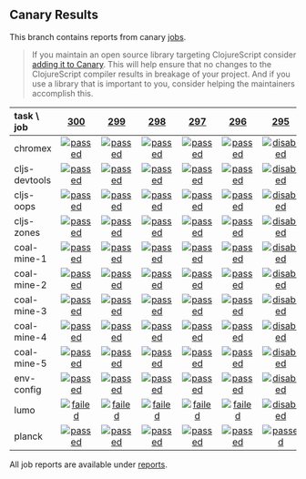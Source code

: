 ## Canary Results

This branch contains reports from canary [jobs](https://github.com/cljs-oss/canary/tree/jobs).

> If you maintain an open source library targeting ClojureScript consider [adding it to Canary](https://github.com/cljs-oss/canary/tree/master#how-to-participate). This will help ensure that no changes to the ClojureScript compiler results in breakage of your project. And if you use a library that is important to you, consider helping the maintainers accomplish this.

[//]: # (begin_overview_table)

| task \ job | <a href="reports/2018/03/08/job-000300-1.10.146-be5548b" title="job #300 finished on 2018-03-08">300</a> | <a href="reports/2018/03/07/job-000299-1.10.138-7aca40c" title="job #299 finished on 2018-03-07">299</a> | <a href="reports/2018/03/06/job-000298-1.10.134-54b0486" title="job #298 finished on 2018-03-06">298</a> | <a href="reports/2018/03/05/job-000297-1.10.132-92ccc3b" title="job #297 finished on 2018-03-05">297</a> | <a href="reports/2018/03/04/job-000296-1.10.122-ff573d1" title="job #296 finished on 2018-03-04">296</a> | <a href="reports/2018/03/04/job-000295-1.10.120-08db3b4" title="job #295 finished on 2018-03-04">295</a> | <a href="reports/2018/03/03/job-000294-1.10.106-a8d2007" title="job #294 finished on 2018-03-03">294</a> | <a href="reports/2018/03/03/job-000293-1.10.104-60631d0" title="job #293 finished on 2018-03-03">293</a> | <a href="reports/2018/03/03/job-000292-1.10.104-60631d0" title="job #292 finished on 2018-03-03">292</a> | <a href="reports/2018/03/03/job-000291-1.10.102-a0b9521" title="job #291 finished on 2018-03-03">291</a> |
| :--- | :---: | :---: | :---: | :---: | :---: | :---: | :---: | :---: | :---: | :---: |
| chromex | <a href="reports/2018/03/08/job-000300-1.10.146-be5548b#-chromex"><img title="passed" src="http://box.binaryage.com/s-passed.svg"><a> | <a href="reports/2018/03/07/job-000299-1.10.138-7aca40c#-chromex"><img title="passed" src="http://box.binaryage.com/s-passed.svg"><a> | <a href="reports/2018/03/06/job-000298-1.10.134-54b0486#-chromex"><img title="passed" src="http://box.binaryage.com/s-passed.svg"><a> | <a href="reports/2018/03/05/job-000297-1.10.132-92ccc3b#-chromex"><img title="passed" src="http://box.binaryage.com/s-passed.svg"><a> | <a href="reports/2018/03/04/job-000296-1.10.122-ff573d1#-chromex"><img title="passed" src="http://box.binaryage.com/s-passed.svg"><a> | <a href="reports/2018/03/04/job-000295-1.10.120-08db3b4#-chromex"><img title="disabled" src="http://box.binaryage.com/s-disabled.svg"><a> | <a href="reports/2018/03/03/job-000294-1.10.106-a8d2007#-chromex"><img title="passed" src="http://box.binaryage.com/s-passed.svg"><a> | <a href="reports/2018/03/03/job-000293-1.10.104-60631d0#-chromex"><img title="failed" src="http://box.binaryage.com/s-failed.svg"><a> | <a href="reports/2018/03/03/job-000292-1.10.104-60631d0#-chromex"><img title="failed" src="http://box.binaryage.com/s-failed.svg"><a> | <a href="reports/2018/03/03/job-000291-1.10.102-a0b9521#-chromex"><img title="failed" src="http://box.binaryage.com/s-failed.svg"><a> |
| cljs-devtools | <a href="reports/2018/03/08/job-000300-1.10.146-be5548b#-cljs-devtools"><img title="passed" src="http://box.binaryage.com/s-passed.svg"><a> | <a href="reports/2018/03/07/job-000299-1.10.138-7aca40c#-cljs-devtools"><img title="passed" src="http://box.binaryage.com/s-passed.svg"><a> | <a href="reports/2018/03/06/job-000298-1.10.134-54b0486#-cljs-devtools"><img title="passed" src="http://box.binaryage.com/s-passed.svg"><a> | <a href="reports/2018/03/05/job-000297-1.10.132-92ccc3b#-cljs-devtools"><img title="passed" src="http://box.binaryage.com/s-passed.svg"><a> | <a href="reports/2018/03/04/job-000296-1.10.122-ff573d1#-cljs-devtools"><img title="passed" src="http://box.binaryage.com/s-passed.svg"><a> | <a href="reports/2018/03/04/job-000295-1.10.120-08db3b4#-cljs-devtools"><img title="disabled" src="http://box.binaryage.com/s-disabled.svg"><a> | <a href="reports/2018/03/03/job-000294-1.10.106-a8d2007#-cljs-devtools"><img title="disabled" src="http://box.binaryage.com/s-disabled.svg"><a> | <a href="reports/2018/03/03/job-000293-1.10.104-60631d0#-cljs-devtools"><img title="failed" src="http://box.binaryage.com/s-failed.svg"><a> | <a href="reports/2018/03/03/job-000292-1.10.104-60631d0#-cljs-devtools"><img title="failed" src="http://box.binaryage.com/s-failed.svg"><a> | <a href="reports/2018/03/03/job-000291-1.10.102-a0b9521#-cljs-devtools"><img title="failed" src="http://box.binaryage.com/s-failed.svg"><a> |
| cljs-oops | <a href="reports/2018/03/08/job-000300-1.10.146-be5548b#-cljs-oops"><img title="passed" src="http://box.binaryage.com/s-passed.svg"><a> | <a href="reports/2018/03/07/job-000299-1.10.138-7aca40c#-cljs-oops"><img title="passed" src="http://box.binaryage.com/s-passed.svg"><a> | <a href="reports/2018/03/06/job-000298-1.10.134-54b0486#-cljs-oops"><img title="passed" src="http://box.binaryage.com/s-passed.svg"><a> | <a href="reports/2018/03/05/job-000297-1.10.132-92ccc3b#-cljs-oops"><img title="passed" src="http://box.binaryage.com/s-passed.svg"><a> | <a href="reports/2018/03/04/job-000296-1.10.122-ff573d1#-cljs-oops"><img title="passed" src="http://box.binaryage.com/s-passed.svg"><a> | <a href="reports/2018/03/04/job-000295-1.10.120-08db3b4#-cljs-oops"><img title="disabled" src="http://box.binaryage.com/s-disabled.svg"><a> | <a href="reports/2018/03/03/job-000294-1.10.106-a8d2007#-cljs-oops"><img title="disabled" src="http://box.binaryage.com/s-disabled.svg"><a> | <a href="reports/2018/03/03/job-000293-1.10.104-60631d0#-cljs-oops"><img title="failed" src="http://box.binaryage.com/s-failed.svg"><a> | <a href="reports/2018/03/03/job-000292-1.10.104-60631d0#-cljs-oops"><img title="failed" src="http://box.binaryage.com/s-failed.svg"><a> | <a href="reports/2018/03/03/job-000291-1.10.102-a0b9521#-cljs-oops"><img title="failed" src="http://box.binaryage.com/s-failed.svg"><a> |
| cljs-zones | <a href="reports/2018/03/08/job-000300-1.10.146-be5548b#-cljs-zones"><img title="passed" src="http://box.binaryage.com/s-passed.svg"><a> | <a href="reports/2018/03/07/job-000299-1.10.138-7aca40c#-cljs-zones"><img title="passed" src="http://box.binaryage.com/s-passed.svg"><a> | <a href="reports/2018/03/06/job-000298-1.10.134-54b0486#-cljs-zones"><img title="passed" src="http://box.binaryage.com/s-passed.svg"><a> | <a href="reports/2018/03/05/job-000297-1.10.132-92ccc3b#-cljs-zones"><img title="passed" src="http://box.binaryage.com/s-passed.svg"><a> | <a href="reports/2018/03/04/job-000296-1.10.122-ff573d1#-cljs-zones"><img title="passed" src="http://box.binaryage.com/s-passed.svg"><a> | <a href="reports/2018/03/04/job-000295-1.10.120-08db3b4#-cljs-zones"><img title="disabled" src="http://box.binaryage.com/s-disabled.svg"><a> | <a href="reports/2018/03/03/job-000294-1.10.106-a8d2007#-cljs-zones"><img title="disabled" src="http://box.binaryage.com/s-disabled.svg"><a> | <a href="reports/2018/03/03/job-000293-1.10.104-60631d0#-cljs-zones"><img title="failed" src="http://box.binaryage.com/s-failed.svg"><a> | <a href="reports/2018/03/03/job-000292-1.10.104-60631d0#-cljs-zones"><img title="failed" src="http://box.binaryage.com/s-failed.svg"><a> | <a href="reports/2018/03/03/job-000291-1.10.102-a0b9521#-cljs-zones"><img title="failed" src="http://box.binaryage.com/s-failed.svg"><a> |
| coal-mine-1 | <a href="reports/2018/03/08/job-000300-1.10.146-be5548b#-coal-mine-1"><img title="passed" src="http://box.binaryage.com/s-passed.svg"><a> | <a href="reports/2018/03/07/job-000299-1.10.138-7aca40c#-coal-mine-1"><img title="passed" src="http://box.binaryage.com/s-passed.svg"><a> | <a href="reports/2018/03/06/job-000298-1.10.134-54b0486#-coal-mine-1"><img title="passed" src="http://box.binaryage.com/s-passed.svg"><a> | <a href="reports/2018/03/05/job-000297-1.10.132-92ccc3b#-coal-mine-1"><img title="passed" src="http://box.binaryage.com/s-passed.svg"><a> | <a href="reports/2018/03/04/job-000296-1.10.122-ff573d1#-coal-mine-1"><img title="passed" src="http://box.binaryage.com/s-passed.svg"><a> | <a href="reports/2018/03/04/job-000295-1.10.120-08db3b4#-coal-mine-1"><img title="disabled" src="http://box.binaryage.com/s-disabled.svg"><a> | <a href="reports/2018/03/03/job-000294-1.10.106-a8d2007#-coal-mine-1"><img title="disabled" src="http://box.binaryage.com/s-disabled.svg"><a> | <a href="reports/2018/03/03/job-000293-1.10.104-60631d0#-coal-mine-1"><img title="passed" src="http://box.binaryage.com/s-passed.svg"><a> | <a href="reports/2018/03/03/job-000292-1.10.104-60631d0#-coal-mine-1"><img title="passed" src="http://box.binaryage.com/s-passed.svg"><a> | <a href="reports/2018/03/03/job-000291-1.10.102-a0b9521#-coal-mine-1"><img title="passed" src="http://box.binaryage.com/s-passed.svg"><a> |
| coal-mine-2 | <a href="reports/2018/03/08/job-000300-1.10.146-be5548b#-coal-mine-2"><img title="passed" src="http://box.binaryage.com/s-passed.svg"><a> | <a href="reports/2018/03/07/job-000299-1.10.138-7aca40c#-coal-mine-2"><img title="passed" src="http://box.binaryage.com/s-passed.svg"><a> | <a href="reports/2018/03/06/job-000298-1.10.134-54b0486#-coal-mine-2"><img title="passed" src="http://box.binaryage.com/s-passed.svg"><a> | <a href="reports/2018/03/05/job-000297-1.10.132-92ccc3b#-coal-mine-2"><img title="passed" src="http://box.binaryage.com/s-passed.svg"><a> | <a href="reports/2018/03/04/job-000296-1.10.122-ff573d1#-coal-mine-2"><img title="passed" src="http://box.binaryage.com/s-passed.svg"><a> | <a href="reports/2018/03/04/job-000295-1.10.120-08db3b4#-coal-mine-2"><img title="disabled" src="http://box.binaryage.com/s-disabled.svg"><a> | <a href="reports/2018/03/03/job-000294-1.10.106-a8d2007#-coal-mine-2"><img title="disabled" src="http://box.binaryage.com/s-disabled.svg"><a> | <a href="reports/2018/03/03/job-000293-1.10.104-60631d0#-coal-mine-2"><img title="passed" src="http://box.binaryage.com/s-passed.svg"><a> | <a href="reports/2018/03/03/job-000292-1.10.104-60631d0#-coal-mine-2"><img title="passed" src="http://box.binaryage.com/s-passed.svg"><a> | <a href="reports/2018/03/03/job-000291-1.10.102-a0b9521#-coal-mine-2"><img title="passed" src="http://box.binaryage.com/s-passed.svg"><a> |
| coal-mine-3 | <a href="reports/2018/03/08/job-000300-1.10.146-be5548b#-coal-mine-3"><img title="passed" src="http://box.binaryage.com/s-passed.svg"><a> | <a href="reports/2018/03/07/job-000299-1.10.138-7aca40c#-coal-mine-3"><img title="passed" src="http://box.binaryage.com/s-passed.svg"><a> | <a href="reports/2018/03/06/job-000298-1.10.134-54b0486#-coal-mine-3"><img title="passed" src="http://box.binaryage.com/s-passed.svg"><a> | <a href="reports/2018/03/05/job-000297-1.10.132-92ccc3b#-coal-mine-3"><img title="passed" src="http://box.binaryage.com/s-passed.svg"><a> | <a href="reports/2018/03/04/job-000296-1.10.122-ff573d1#-coal-mine-3"><img title="passed" src="http://box.binaryage.com/s-passed.svg"><a> | <a href="reports/2018/03/04/job-000295-1.10.120-08db3b4#-coal-mine-3"><img title="disabled" src="http://box.binaryage.com/s-disabled.svg"><a> | <a href="reports/2018/03/03/job-000294-1.10.106-a8d2007#-coal-mine-3"><img title="disabled" src="http://box.binaryage.com/s-disabled.svg"><a> | <a href="reports/2018/03/03/job-000293-1.10.104-60631d0#-coal-mine-3"><img title="passed" src="http://box.binaryage.com/s-passed.svg"><a> | <a href="reports/2018/03/03/job-000292-1.10.104-60631d0#-coal-mine-3"><img title="passed" src="http://box.binaryage.com/s-passed.svg"><a> | <a href="reports/2018/03/03/job-000291-1.10.102-a0b9521#-coal-mine-3"><img title="passed" src="http://box.binaryage.com/s-passed.svg"><a> |
| coal-mine-4 | <a href="reports/2018/03/08/job-000300-1.10.146-be5548b#-coal-mine-4"><img title="passed" src="http://box.binaryage.com/s-passed.svg"><a> | <a href="reports/2018/03/07/job-000299-1.10.138-7aca40c#-coal-mine-4"><img title="passed" src="http://box.binaryage.com/s-passed.svg"><a> | <a href="reports/2018/03/06/job-000298-1.10.134-54b0486#-coal-mine-4"><img title="passed" src="http://box.binaryage.com/s-passed.svg"><a> | <a href="reports/2018/03/05/job-000297-1.10.132-92ccc3b#-coal-mine-4"><img title="passed" src="http://box.binaryage.com/s-passed.svg"><a> | <a href="reports/2018/03/04/job-000296-1.10.122-ff573d1#-coal-mine-4"><img title="passed" src="http://box.binaryage.com/s-passed.svg"><a> | <a href="reports/2018/03/04/job-000295-1.10.120-08db3b4#-coal-mine-4"><img title="disabled" src="http://box.binaryage.com/s-disabled.svg"><a> | <a href="reports/2018/03/03/job-000294-1.10.106-a8d2007#-coal-mine-4"><img title="disabled" src="http://box.binaryage.com/s-disabled.svg"><a> | <a href="reports/2018/03/03/job-000293-1.10.104-60631d0#-coal-mine-4"><img title="passed" src="http://box.binaryage.com/s-passed.svg"><a> | <a href="reports/2018/03/03/job-000292-1.10.104-60631d0#-coal-mine-4"><img title="passed" src="http://box.binaryage.com/s-passed.svg"><a> | <a href="reports/2018/03/03/job-000291-1.10.102-a0b9521#-coal-mine-4"><img title="passed" src="http://box.binaryage.com/s-passed.svg"><a> |
| coal-mine-5 | <a href="reports/2018/03/08/job-000300-1.10.146-be5548b#-coal-mine-5"><img title="passed" src="http://box.binaryage.com/s-passed.svg"><a> | <a href="reports/2018/03/07/job-000299-1.10.138-7aca40c#-coal-mine-5"><img title="passed" src="http://box.binaryage.com/s-passed.svg"><a> | <a href="reports/2018/03/06/job-000298-1.10.134-54b0486#-coal-mine-5"><img title="passed" src="http://box.binaryage.com/s-passed.svg"><a> | <a href="reports/2018/03/05/job-000297-1.10.132-92ccc3b#-coal-mine-5"><img title="passed" src="http://box.binaryage.com/s-passed.svg"><a> | <a href="reports/2018/03/04/job-000296-1.10.122-ff573d1#-coal-mine-5"><img title="passed" src="http://box.binaryage.com/s-passed.svg"><a> | <a href="reports/2018/03/04/job-000295-1.10.120-08db3b4#-coal-mine-5"><img title="disabled" src="http://box.binaryage.com/s-disabled.svg"><a> | <a href="reports/2018/03/03/job-000294-1.10.106-a8d2007#-coal-mine-5"><img title="disabled" src="http://box.binaryage.com/s-disabled.svg"><a> | <a href="reports/2018/03/03/job-000293-1.10.104-60631d0#-coal-mine-5"><img title="passed" src="http://box.binaryage.com/s-passed.svg"><a> | <a href="reports/2018/03/03/job-000292-1.10.104-60631d0#-coal-mine-5"><img title="passed" src="http://box.binaryage.com/s-passed.svg"><a> | <a href="reports/2018/03/03/job-000291-1.10.102-a0b9521#-coal-mine-5"><img title="passed" src="http://box.binaryage.com/s-passed.svg"><a> |
| env-config | <a href="reports/2018/03/08/job-000300-1.10.146-be5548b#-env-config"><img title="passed" src="http://box.binaryage.com/s-passed.svg"><a> | <a href="reports/2018/03/07/job-000299-1.10.138-7aca40c#-env-config"><img title="passed" src="http://box.binaryage.com/s-passed.svg"><a> | <a href="reports/2018/03/06/job-000298-1.10.134-54b0486#-env-config"><img title="passed" src="http://box.binaryage.com/s-passed.svg"><a> | <a href="reports/2018/03/05/job-000297-1.10.132-92ccc3b#-env-config"><img title="passed" src="http://box.binaryage.com/s-passed.svg"><a> | <a href="reports/2018/03/04/job-000296-1.10.122-ff573d1#-env-config"><img title="passed" src="http://box.binaryage.com/s-passed.svg"><a> | <a href="reports/2018/03/04/job-000295-1.10.120-08db3b4#-env-config"><img title="disabled" src="http://box.binaryage.com/s-disabled.svg"><a> | <a href="reports/2018/03/03/job-000294-1.10.106-a8d2007#-env-config"><img title="disabled" src="http://box.binaryage.com/s-disabled.svg"><a> | <a href="reports/2018/03/03/job-000293-1.10.104-60631d0#-env-config"><img title="failed" src="http://box.binaryage.com/s-failed.svg"><a> | <a href="reports/2018/03/03/job-000292-1.10.104-60631d0#-env-config"><img title="failed" src="http://box.binaryage.com/s-failed.svg"><a> | <a href="reports/2018/03/03/job-000291-1.10.102-a0b9521#-env-config"><img title="passed" src="http://box.binaryage.com/s-passed.svg"><a> |
| lumo | <a href="reports/2018/03/08/job-000300-1.10.146-be5548b#-lumo"><img title="failed" src="http://box.binaryage.com/s-failed.svg"><a> | <a href="reports/2018/03/07/job-000299-1.10.138-7aca40c#-lumo"><img title="failed" src="http://box.binaryage.com/s-failed.svg"><a> | <a href="reports/2018/03/06/job-000298-1.10.134-54b0486#-lumo"><img title="failed" src="http://box.binaryage.com/s-failed.svg"><a> | <a href="reports/2018/03/05/job-000297-1.10.132-92ccc3b#-lumo"><img title="failed" src="http://box.binaryage.com/s-failed.svg"><a> | <a href="reports/2018/03/04/job-000296-1.10.122-ff573d1#-lumo"><img title="failed" src="http://box.binaryage.com/s-failed.svg"><a> | <a href="reports/2018/03/04/job-000295-1.10.120-08db3b4#-lumo"><img title="disabled" src="http://box.binaryage.com/s-disabled.svg"><a> | <a href="reports/2018/03/03/job-000294-1.10.106-a8d2007#-lumo"><img title="disabled" src="http://box.binaryage.com/s-disabled.svg"><a> | <a href="reports/2018/03/03/job-000293-1.10.104-60631d0#-lumo"><img title="failed" src="http://box.binaryage.com/s-failed.svg"><a> | <a href="reports/2018/03/03/job-000292-1.10.104-60631d0#-lumo"><img title="failed" src="http://box.binaryage.com/s-failed.svg"><a> | <a href="reports/2018/03/03/job-000291-1.10.102-a0b9521#-lumo"><img title="failed" src="http://box.binaryage.com/s-failed.svg"><a> |
| planck | <a href="reports/2018/03/08/job-000300-1.10.146-be5548b#-planck"><img title="passed" src="http://box.binaryage.com/s-passed.svg"><a> | <a href="reports/2018/03/07/job-000299-1.10.138-7aca40c#-planck"><img title="passed" src="http://box.binaryage.com/s-passed.svg"><a> | <a href="reports/2018/03/06/job-000298-1.10.134-54b0486#-planck"><img title="passed" src="http://box.binaryage.com/s-passed.svg"><a> | <a href="reports/2018/03/05/job-000297-1.10.132-92ccc3b#-planck"><img title="passed" src="http://box.binaryage.com/s-passed.svg"><a> | <a href="reports/2018/03/04/job-000296-1.10.122-ff573d1#-planck"><img title="passed" src="http://box.binaryage.com/s-passed.svg"><a> | <a href="reports/2018/03/04/job-000295-1.10.120-08db3b4#-planck"><img title="passed" src="http://box.binaryage.com/s-passed.svg"><a> | <a href="reports/2018/03/03/job-000294-1.10.106-a8d2007#-planck"><img title="disabled" src="http://box.binaryage.com/s-disabled.svg"><a> | <a href="reports/2018/03/03/job-000293-1.10.104-60631d0#-planck"><img title="failed" src="http://box.binaryage.com/s-failed.svg"><a> | <a href="reports/2018/03/03/job-000292-1.10.104-60631d0#-planck"><img title="failed" src="http://box.binaryage.com/s-failed.svg"><a> | <a href="reports/2018/03/03/job-000291-1.10.102-a0b9521#-planck"><img title="failed" src="http://box.binaryage.com/s-failed.svg"><a> |

[//]: # (end_overview_table)

All job reports are available under [reports](reports).
